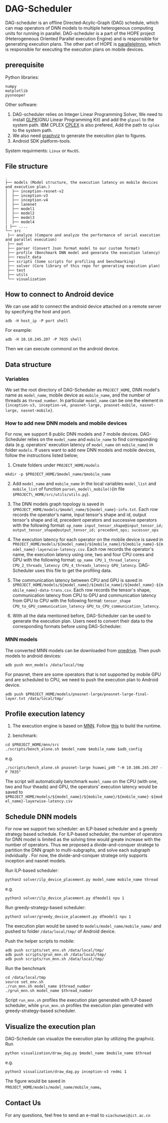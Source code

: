# DAG-Scheduler
DAG-scheduler is an offline Directed-Acylic-Graph (DAG) schedule,
which can map operators of DNN models to multiple heterogenous computing units for running in parallel.
DAG-scheduler is a part of the HOPE project (Heterogeneous Oriented Parallel execution Engine)
and is responsible for generating execution plans.
The other part of HOPE is [parallelelmnn](https://github.com/summerspringwei/parallelmnn-patch.git),
which is responsible for executing the execution plans on mobile devices.

## prerequisite
Python libraries:
```shell
numpy
matplotlib
pysnooper
```
Other software:
1. DAG-scheduler relies on Integer Linear Programming Solver,
We need to install [GLPK](https://www.gnu.org/software/glpk/)(GNU Linear Programming Kit) and 
add the `glpsol` to the system path.
IBM CPLEX [CPLEX](https://www.ibm.com/support/pages/downloading-ibm-ilog-cplex-optimization-studio-v1290) is also prefered,
Add the path to `cplex` to the system path.
2. We also need [graphviz](https://graphviz.org/download/) to generate the execution plan to figures.
3. Android SDK platform-tools.

System requirments: `Linux` or `MacOS`.


## File structure

```
.
├── models (Model structure, the execution latency on mobile devices and execution plan.)
│  ├── inception-resnet-v2
│  ├── inception-v3
│  ├── inception-v4
│  ├── lanenet
│  ├── model1
│  ├── model2
│  ├── model3
│  ├── model4
| ├── ....
└── src
 ├── analyze (Compare and analyze the performance of serial execution and parallel execution)
 ├── out
 ├── parser (Convert Json format model to our custom format)
 ├── profile (Benchmark DNN model and generate the execution latency)
 ├── result_data
 ├── scripts (Some scripts for profiling and benchmarking)
 ├── solver (Core library of this repo for generating execution plan)
 ├── test
 ├── utils 
 └── visualization 
```

## How to connect to Android device
We can use add to connect the android device attached on a remote server by specifying the host and port.
```shell
adb -H host_ip -P port shell
```
For example:
```
adb -H 10.10.245.207 -P 7035 shell
```
Then we can execute commond on the android device.


## Data structure
### Variables
We set the root directory of DAG-Scheduler as `PROJECT_HOME`,
DNN model's name as `model_name`, mobile device as `mobile_name`,
and the number of threads as `thread_number`.
In particular `model_name` can be one the element in `{inception-v3, inception-v4, pnasnet-large, pnasnet-mobile, nasnet-large, nasnet-mobile}`.


### How to add new DNN models and mobile devices
For now, we support 8 public DNN models and 7 mobile devices.
DAG-Scheduler relies on the `model_name` and `mobile_name` to find corresponding data (e.g. operators' execution latency of `model_name` on `mobile_name`) in folder `models`.
If users want to add new DNN models and mobile devices,
follow the instructions listed below;

1. Create folders under `PROJECT_HOME/models`
```shell
mkdir -p $PROJECT_HOME/$model_name/$mobile_name
```

2. Add `model_name` and `mobile_name` in the local variables `model_list` and `mobile_list`
 of function `parse\_model\_mobile()`(in file `$PROJECT\_HOME/src/utils/utils.py`).

3. The DNN models graph topology is saved in `$PROJECT_HOME/models/$model_name/${model_name}-info.txt`.
Each row records the operator's name, input tensor's shape and id, output tensor's shape and id,
precedent operators and successive operators with the following format:
`op_name input_tensor_shape@input_tensor_id; output_tensor_shape@output_tensor_id; precedent_ops; sucessor_ops`

4. The execution latency for each operator on the mobile device is saved in `PROJECT_HOME/models/${model_name}/${mobile_name}/${mobile_name}-${model_name}-layerwise-latency.csv`.
Each row records the operator's name, the execution latency using one, two and four CPU cores and GPU with the following format:
`op_name CPU_1_thread_latency CPU_2_threads_latency CPU_4_threads_latency GPU_latency`.
DAG-Scheduler uses this file to get the profiling data.

5. The communication latency between CPU and GPU is saved in `$PROJECT_HOME/models/${model_name}/${mobile_name}/${model_name}-${mobile_name}-data-trans.csv`.
Each row records the tensor's shape, communication latency from CPU to GPU and communication latency from GPU to CPU with the following format:
`tensor_shape CPU_to_GPU_communication_latency GPU_to_CPU_communication_latency`.

6. With all the data mentioned before, DAG-Scheduler can be used to generate the execution plan.
Users need to convert their data to the corresponding formats before using DAG-Scheduler.

### MNN models
The converted MNN models can be downloaded from [onedrive](https://1drv.ms/u/s!AiO8PwT1yve8hLESiPBwTycYnjbFqg?e=TMvJ0Q).
Then push models to android devices:
```shell
adb push mnn_models /data/local/tmp
```

For pnasnet, there are some operators that is not supported by mobile GPU and are scheduled to CPU, we need to push the execution plan to Android device.
```shell
adb push $PROJECT_HOME/models/pnasnet-large/pnasnet-large-final-layer.txt /data/local/tmp/
```

## Profile execution latency
1. The execution engine is based on [MNN](https://github.com/alibaba/MNN.git).
Follow [this](https://github.com/summerspringwei/parallelmnn-patch.git) to build the runtime.

2. benchmark:
```shell
cd $PROJECT_HOME/mnn/src
./scripts/bench_alone.sh $model_name $mobile_name $adb_config
```
e.g.
```shell
./scripts/bench_alone.sh pnasnet-large huawei_p40 "-H 10.108.245.207 -P 7035"
```
The script will automatically benchmark `model_name` on the CPU (with one, two and four theads) and GPU,
the operators' execution latency would be saved to `$PROJECT_HOME/models/${model_name}/${mobile_name}/${mobile_name}-${model_name}-layerwise-latency.csv`

## Schedule DNN models
For now we support two scheduler: an ILP-based scheduler and a greedy strategy based schedule.
For ILP-based scheduler, the number of operators for DNN model is limited as the solving time would greate increase with the number of operators.
Thus we proposed a divide-and-conquer stratege to partition the DNN graph to multi-subgraphs,
 and solve each subgraph indvidually .
For now, the divide-and-conquer stratege only supports inception and nasnet models.

Run ILP-based scheduler:
```shell
python3 solver/ilp_device_placement.py model_name mobile_name thread 
```
e.g.
```shell
python3 solver/ilp_device_placement.py dfmodel1 npu 1
```

Run greedy-strategy-based scheduler:
```shell
python3 solver/greedy_device_placement.py dfmodel1 npu 1
```
The execution plan would be saved to `models/model_name/mobile_name/`
and pushed to folder `/data/local/tmp/` of Android device.

Push the helper scripts to mobile:
```
adb push scripts/set_env.sh /data/local/tmp/
adb push scripts/grun_mnn.sh /data/local/tmp/
adb push scripts/run_mnn.sh /data/local/tmp/
```

Run the benchmark
```shell
cd /data/local/tmp
source set_env.sh
./run_mnn.sh model_name $thread_number
./grun_mnn.sh model_name $thread_number
```
Script `run_mnn.sh` profiles the execution plan generated with ILP-based scheduler,
while `grun_mnn.sh` profiles the execution plan generated with greedy-strategy-based scheduler.

## Visualize the execution plan
DAG-Schedule can visualize the execution plan by utilizing the graphviz.
Run 
```shell
python visualization/draw_dag.py $model_name $mobile_name $thread
```
e.g.
```shell
python3 visualization/draw_dag.py inception-v3 redmi 1
```

The figure would be saved in `PROJECT_HOME/models/model_name/mobile_name`。


## Contact Us

For any questions, feel free to send an e-mail to `xiachunwei@ict.ac.cn`

